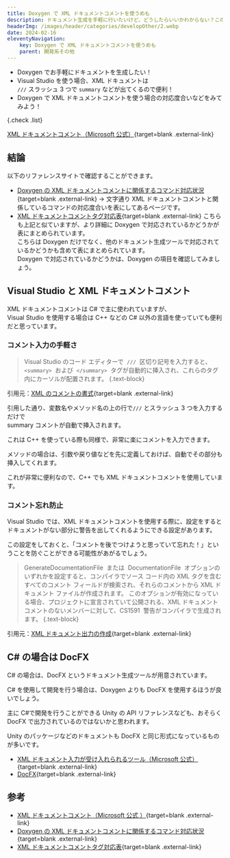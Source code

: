 ```yaml
---
title: Doxygen で XML ドキュメントコメントを使うめも
description: ドキュメント生成を手軽に行いたいけど、どうしたらいいかわからない？この記事では、Doxygenを使った簡単な方法や、Visual Studioでの便利なXMLドキュメントコメントの活用法を紹介しています。さらに、C#開発者には必見のドキュメント生成ツールであるDocFXについても紹介しています。XMLドキュメントの使い方やツールの選び方について知りたい方はぜひ読んでみてください！
headerImg: /images/header/categories/developOther/2.webp
date: 2024-02-16
eleventyNavigation:
    key: Doxygen で XML ドキュメントコメントを使うめも
    parent: 開発系その他
---
```


-   Doxygen でお手軽にドキュメントを生成したい！
-   Visual Studio を使う場合、XML ドキュメントは  
    `///` スラッシュ 3 つで `summary` などが出てくるので便利！
-   Doxygen で XML ドキュメントコメントを使う場合の対応度合いなどをみてみよう！

{.check .list}

[XML ドキュメントコメント（Microsoft 公式）](https://learn.microsoft.com/ja-jp/dotnet/csharp/language-reference/xmldoc/){target=blank .external-link}

## 結論

以下のリファレンスサイトで確認することができます。

-   [Doxygen の XML ドキュメントコメントに関係するコマンド対応状況](https://cercopes-z.com/Doxygen/list-xmldoc-dxy.html){target=blank .external-link}
    → 文字通り XML ドキュメントコメントと関係しているコマンドの対応度合いを表にしてあるページです。
-   [XML ドキュメントコメントタグ対応表](https://cercopes-z.com/XMLDoc/index.html){target=blank .external-link}
    こちらも上記と似ていますが、より詳細に Doxygen で対応されているかどうかが表にまとめられています。  
    こちらは Doxygen だけでなく、他のドキュメント生成ツールで対応されているかどうかも含めて表にまとめられています。  
    Doxygen で対応されているかどうかは、Doxygen の項目を確認してみましょう。

## Visual Studio と XML ドキュメントコメント

XML ドキュメントコメントは C# で主に使われていますが、  
Visual Studio を使用する場合は C++ などの C# 以外の言語を使っていても便利だと思っています。

### コメント入力の手軽さ

> Visual Studio のコード エディターで  `///`  区切り記号を入力すると、`<summary>`  および  `</summary>`  タグが自動的に挿入され、これらのタグ内にカーソルが配置されます。
> {.text-block}

引用元：[XML のコメントの書式](https://learn.microsoft.com/ja-jp/dotnet/csharp/language-reference/xmldoc/#xml-comment-formats){target=blank .external-link}

引用した通り、変数名やメソッド名の上の行で`///` とスラッシュ 3 つを入力するだけで  
summary コメントが自動で挿入されます。

これは C++ を使っている際も同様で、非常に楽にコメントを入力できます。

メソッドの場合は、引数や戻り値などを先に定義しておけば、自動でその部分も挿入してくれます。

これが非常に便利なので、C++ でも XML ドキュメントコメントを使用しています。

### コメント忘れ防止

Visual Studio では、XML ドキュメントコメントを使用する際に、設定をするとドキュメントがない部分に警告を出してくれるようにできる設定があります。

この設定をしておくと、「コメントを後でつけようと思っていて忘れた！」ということを防ぐことができる可能性があがるでしょう。

> GenerateDocumentationFile  または  DocumentationFile  オプションのいずれかを設定すると、コンパイラでソース コード内の XML タグを含むすべてのコメント フィールドが検索され、それらのコメントから XML ドキュメント ファイルが作成されます。 このオプションが有効になっている場合、プロジェクトに宣言されていて公開される、XML ドキュメント コメントのないメンバーに対して、CS1591  警告がコンパイラで生成されます。
> {.text-block}

引用元：[XML ドキュメント出力の作成](https://learn.microsoft.com/ja-jp/dotnet/csharp/language-reference/xmldoc/#create-xml-documentation-output){target=blank .external-link}

## C# の場合は DocFX

C# の場合は、DocFX というドキュメント生成ツールが用意されています。

C# を使用して開発を行う場合は、Doxygen よりも DocFX を使用するほうが良いでしょう。

主に C#で開発を行うことができる Unity の API リファレンスなども、おそらく DocFX で出力されているのではないかと思われます。

Unity のパッケージなどのドキュメントも DocFX と同じ形式になっているものが多いです。

-   [XML ドキュメント入力が受け入れられるツール（Microsoft 公式）](https://learn.microsoft.com/ja-jp/dotnet/csharp/language-reference/xmldoc/#tools-that-accept-xml-documentation-input){target=blank .external-link}
-   [DocFX](https://dotnet.github.io/docfx/){target=blank .external-link}

## 参考

-   [XML ドキュメントコメント（Microsoft 公式 ）](https://learn.microsoft.com/ja-jp/dotnet/csharp/language-reference/xmldoc/){target=blank .external-link}
-   [Doxygen の XML ドキュメントコメントに関係するコマンド対応状況](https://cercopes-z.com/Doxygen/list-xmldoc-dxy.html){target=blank .external-link}
-   [XML ドキュメントコメントタグ対応表](https://cercopes-z.com/XMLDoc/index.html){target=blank .external-link}
